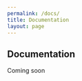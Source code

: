 ```yaml
---
permalink: /docs/
title: Documentation
layout: page
---
```


Documentation
--------------------------------

Coming soon